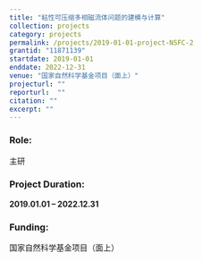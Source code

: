 ```yaml
---
title: "粘性可压缩多相磁流体问题的建模与计算"
collection: projects
category: projects
permalink: /projects/2019-01-01-project-NSFC-2
grantid: "11871139"
startdate: 2019-01-01
enddate: 2022-12-31
venue: "国家自然科学基金项目（面上）"
projecturl: ""
reporturl:  ""
citation: ""
excerpt: ""
---
```

### Role: 

主研

### Project Duration:

**2019.01.01 – 2022.12.31**

### Funding:

国家自然科学基金项目（面上）
